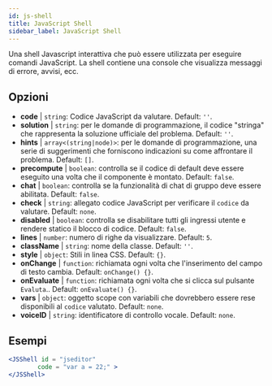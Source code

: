 ```yaml
---
id: js-shell
title: JavaScript Shell
sidebar_label: JavaScript Shell
---
```


Una shell Javascript interattiva che può essere utilizzata per eseguire comandi JavaScript. La shell contiene una console che visualizza messaggi di errore, avvisi, ecc.

## Opzioni

* __code__ | `string`: Codice JavaScript da valutare. Default: `''`.
* __solution__ | `string`: per le domande di programmazione, il codice "stringa" che rappresenta la soluzione ufficiale del problema. Default: `''`.
* __hints__ | `array<(string|node)>`: per le domande di programmazione, una serie di suggerimenti che forniscono indicazioni su come affrontare il problema. Default: `[]`.
* __precompute__ | `boolean`: controlla se il codice di default deve essere eseguito una volta che il componente è montato. Default: `false`.
* __chat__ | `boolean`: controlla se la funzionalità di chat di gruppo deve essere abilitata. Default: `false`.
* __check__ | `string`: allegato codice JavaScript per verificare il `codice` da valutare. Default: `none`.
* __disabled__ | `boolean`: controlla se disabilitare tutti gli ingressi utente e rendere statico il blocco di codice. Default: `false`.
* __lines__ | `number`: numero di righe da visualizzare. Default: `5`.
* __className__ | `string`: nome della classe. Default: `''`.
* __style__ | `object`: Stili in linea CSS. Default: `{}`.
* __onChange__ | `function`: richiamata ogni volta che l'inserimento del campo di testo cambia. Default: `onChange() {}`.
* __onEvaluate__ | `function`: richiamata ogni volta che si clicca sul pulsante `Evaluta`.. Default: `onEvaluate() {}`.
* __vars__ | `object`: oggetto scope con variabili che dovrebbero essere rese disponibili al `codice` valutato. Default: `none`.
* __voiceID__ | `string`: identificatore di controllo vocale. Default: `none`.


## Esempi

```jsx live
<JSShell id = "jseditor" 
        code = "var a = 22;" >
</JSShell>
```

